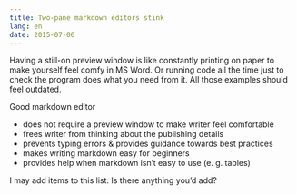 ```yaml
---
title: Two-pane markdown editors stink
lang: en
date: 2015-07-06
---
```


Having a still-on preview window is like constantly printing on paper to make yourself feel comfy in MS Word. Or running code all the time just to check the program does what you need from it. All those examples should feel outdated.

Good markdown editor

- does not require a preview window to make writer feel comfortable
- frees writer from thinking about the publishing details
- prevents typing errors & provides guidance towards best practices
- makes writing markdown easy for beginners
- provides help when markdown isn’t easy to use (e. g. tables)

I may add items to this list. Is there anything you’d add?
